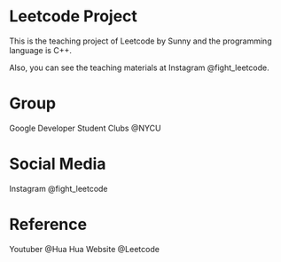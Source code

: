 # Leetcode Project
This is the teaching project of Leetcode by Sunny and the programming language is C++.

Also, you can see the teaching materials at Instagram @fight_leetcode.

# Group
Google Developer Student Clubs @NYCU

# Social Media
Instagram @fight_leetcode

# Reference
Youtuber @Hua Hua
Website @Leetcode
